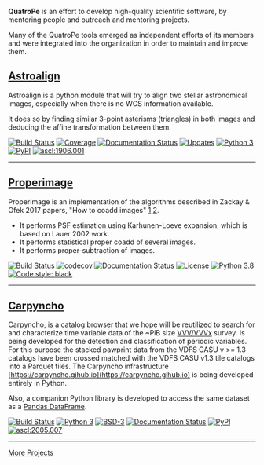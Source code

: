 

**QuatroPe** is an effort to develop high-quality scientific software, by
mentoring people and outreach and mentoring projects.

Many of the QuatroPe tools emerged as independent efforts of
its members and were integrated into the organization in order to maintain and
improve them.


## [Astroalign](https://astroalign.readthedocs.io)

Astroalign is a python module that will try to align two stellar astronomical
images, especially when there is no WCS information available.

It does so by finding similar 3-point asterisms (triangles) in both images and
deducing the affine transformation between them.


[![Build Status](https://travis-ci.com/toros-astro/astroalign.svg?branch=master)](https://travis-ci.com/toros-astro/astroalign)
[![Coverage](https://codecov.io/github/toros-astro/astroalign/coverage.svg?branch=master)](https://codecov.io/github/toros-astro/astroalign)
[![Documentation Status](https://readthedocs.org/projects/astroalign/badge/?version=latest)](http://astroalign.readthedocs.org/en/latest/?badge=latest)
[![Updates](https://pyup.io/repos/github/toros-astro/astroalign/shield.svg)](https://pyup.io/repos/github/toros-astro/astroalign/)
[![Python 3](https://pyup.io/repos/github/toros-astro/astroalign/python-3-shield.svg)](https://pyup.io/repos/github/toros-astro/astroalign/)
[![PyPI](https://img.shields.io/pypi/v/astroalign)](https://pypi.org/project/astroalign/)
[![ascl:1906.001](https://img.shields.io/badge/ascl-1906.001-blue.svg?colorB=262255)](http://ascl.net/1906.001)

---

## [Properimage](https://properimage.readthedocs.io)

Properimage is an implementation of the algorithms described in Zackay & Ofek 2017
papers, "How to coadd images" [1](https://iopscience.iop.org/article/10.3847/1538-4357/836/2/187/meta) [2](https://iopscience.iop.org/article/10.3847/1538-4357/836/2/188).

- It performs PSF estimation using Karhunen-Loeve expansion, which is based on Lauer 2002 work.
- It performs statistical proper coadd of several images.
- It performs proper-subtraction of images.

[![Build Status](https://travis-ci.com/quatrope/ProperImage.svg?branch=master)](https://travis-ci.com/quatrope/ProperImage)
[![codecov](https://codecov.io/gh/quatrope/ProperImage/branch/master/graph/badge.svg)](https://codecov.io/gh/quatrope/ProperImage)
[![Documentation Status](https://readthedocs.org/projects/properimage/badge/?version=latest)](http://properimage.readthedocs.io/en/latest/?badge=latest)
[![License](https://img.shields.io/pypi/l/properimage?color=blue)](https://tldrlegal.com/license/bsd-3-clause-license-(revised))
[![Python 3.8](https://img.shields.io/badge/python-3.8-blue.svg)](https://badge.fury.io/py/properimage)
[![Code style: black](https://img.shields.io/badge/code%20style-black-000000.svg)](https://github.com/ambv/black)

---

## [Carpyncho](https://carpyncho.github.io/)

Carpyncho, is a catalog browser that we hope will be reutilized to search for and
characterize time variable data of the ~PiB size [VVV/VVVx](https://vvvsurvey.org/)
survey. Is being developed for the detection and classification of periodic
variables. For this purpose the stacked pawprint data from the VDFS CASU v >= 1.3
catalogs have been crossed matched with the VDFS CASU v1.3 tile catalogs into a
Parquet files.
The Carpyncho infrastructure [https://carpyncho.gihub.io](https://carpyncho.gihub.io) is being developed entirely in Python.

Also, a companion Python library is developed to access the same dataset as a [Pandas DataFrame](https://pandas.pydata.org/).

[![Build Status](https://travis-ci.org/carpyncho/carpyncho-py.svg?branch=master)](https://travis-ci.org/carpyncho/carpyncho-py)
[![Python 3](https://img.shields.io/badge/python-3.7+-blue.svg)](https://badge.fury.io/py/carpyncho)
[![BSD-3](https://img.shields.io/badge/License-BSD3-blue.svg)](https://www.tldrlegal.com/l/bsd3)
[![Documentation Status](https://readthedocs.org/projects/carpyncho-py/badge/?version=latest)](https://carpyncho-py.readthedocs.io/en/latest/?badge=latest)
[![PyPI](https://img.shields.io/pypi/v/carpyncho)](https://pypi.org/project/carpyncho/)
[![ascl:2005.007](https://img.shields.io/badge/ascl-2005.007-blue.svg?colorB=262255)](http://ascl.net/2005.007)

---

[More Projects](/projects)
